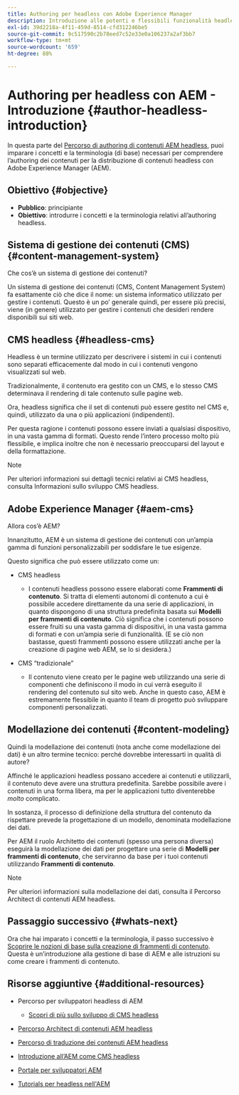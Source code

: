 ```yaml
---
title: Authoring per headless con Adobe Experience Manager
description: Introduzione alle potenti e flessibili funzionalità headless di Adobe Experience Manager e come creare contenuti per il progetto.
exl-id: 39d2218a-4f11-459d-8514-cfd312246be5
source-git-commit: 9c517590c2b78eed7c52e33e0a106237a2af3bb7
workflow-type: tm+mt
source-wordcount: '659'
ht-degree: 88%

---
```


# Authoring per headless con AEM - Introduzione {#author-headless-introduction}

In questa parte del [Percorso di authoring di contenuti AEM headless](overview.md), puoi imparare i concetti e la terminologia (di base) necessari per comprendere l’authoring dei contenuti per la distribuzione di contenuti headless con Adobe Experience Manager (AEM).

## Obiettivo {#objective}

* **Pubblico**: principiante
* **Obiettivo**: introdurre i concetti e la terminologia relativi all’authoring headless.

## Sistema di gestione dei contenuti (CMS) {#content-management-system}

Che cos’è un sistema di gestione dei contenuti?

Un sistema di gestione dei contenuti (CMS, Content Management System) fa esattamente ciò che dice il nome: un sistema informatico utilizzato per gestire i contenuti. Questo è un po’ generale quindi, per essere più precisi, viene (in genere) utilizzato per gestire i contenuti che desideri rendere disponibili sui siti web.

## CMS headless {#headless-cms}

Headless è un termine utilizzato per descrivere i sistemi in cui i contenuti sono separati efficacemente dal modo in cui i contenuti vengono visualizzati sul web.

Tradizionalmente, il contenuto era gestito con un CMS, e lo stesso CMS determinava il rendering di tale contenuto sulle pagine web.

Ora, headless significa che il set di contenuti può essere gestito nel CMS e, quindi, utilizzato da una o più applicazioni (indipendenti).

Per questa ragione i contenuti possono essere inviati a qualsiasi dispositivo, in una vasta gamma di formati. Questo rende l’intero processo molto più flessibile, e implica inoltre che non è necessario preoccuparsi del layout e della formattazione.

>[!NOTE]
>
>Per ulteriori informazioni sui dettagli tecnici relativi ai CMS headless, consulta Informazioni sullo sviluppo CMS headless.

## Adobe Experience Manager {#aem-cms}

Allora cos’è AEM?

Innanzitutto, AEM è un sistema di gestione dei contenuti con un’ampia gamma di funzioni personalizzabili per soddisfare le tue esigenze.

Questo significa che può essere utilizzato come un:

* CMS headless
   * I contenuti headless possono essere elaborati come **Frammenti di contenuto**.
Si tratta di elementi autonomi di contenuto a cui è possibile accedere direttamente da una serie di applicazioni, in quanto dispongono di una struttura predefinita basata sui **Modelli per frammenti di contenuto**.
Ciò significa che i contenuti possono essere fruiti su una vasta gamma di dispositivi, in una vasta gamma di formati e con un’ampia serie di funzionalità.
(E se ciò non bastasse, questi frammenti possono essere utilizzati anche per la creazione di pagine web AEM, se lo si desidera.)

* CMS “tradizionale”
   * Il contenuto viene creato per le pagine web utilizzando una serie di componenti che definiscono il modo in cui verrà eseguito il rendering del contenuto sul sito web. Anche in questo caso, AEM è estremamente flessibile in quanto il team di progetto può sviluppare componenti personalizzati.

## Modellazione dei contenuti {#content-modeling}

Quindi la modellazione dei contenuti (nota anche come modellazione dei dati) è un altro termine tecnico: perché dovrebbe interessarti in qualità di autore?

Affinché le applicazioni headless possano accedere ai contenuti e utilizzarli, il contenuto deve avere una struttura predefinita. Sarebbe possibile avere i contenuti in una forma libera, ma per le applicazioni tutto diventerebbe *molto* complicato.

In sostanza, il processo di definizione della struttura del contenuto da rispettare prevede la progettazione di un modello, denominata modellazione dei dati.

Per AEM il ruolo Architetto dei contenuti (spesso una persona diversa) eseguirà la modellazione dei dati per progettare una serie di **Modelli per frammenti di contenuto**, che serviranno da base per i tuoi contenuti utilizzando **Frammenti di contenuto**.

>[!NOTE]
>
>Per ulteriori informazioni sulla modellazione dei dati, consulta il Percorso Architect di contenuti AEM headless.

## Passaggio successivo {#whats-next}

Ora che hai imparato i concetti e la terminologia, il passo successivo è [Scoprire le nozioni di base sulla creazione di frammenti di contenuto](basics.md). Questa è un’introduzione alla gestione di base di AEM e alle istruzioni su come creare i frammenti di contenuto.

## Risorse aggiuntive {#additional-resources}

* Percorso per sviluppatori headless di AEM
   * [Scopri di più sullo sviluppo di CMS headless](/help/journey-headless/developer/learn-about.md)

* [Percorso Architect di contenuti AEM headless](/help/journey-headless/architect/overview.md)

* [Percorso di traduzione dei contenuti AEM headless](/help/journey-headless/translation/overview.md)

* [Introduzione all’AEM come CMS headless](/help/sites-developing/headless/introduction.md)

* [Portale per sviluppatori AEM](https://experienceleague.adobe.com/landing/experience-manager/headless/developer.html?lang=it)

* [Tutorials per headless nell&#39;AEM](https://experienceleague.adobe.com/docs/experience-manager-learn/getting-started-with-aem-headless/overview.html?lang=it)
